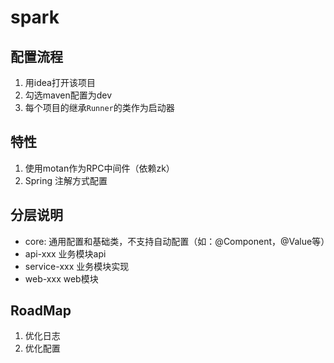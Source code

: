 ﻿# spark

## 配置流程

1. 用idea打开该项目
2. 勾选maven配置为dev
3. 每个项目的继承`Runner`的类作为启动器

## 特性

1. 使用motan作为RPC中间件（依赖zk）
2. Spring 注解方式配置

## 分层说明

* core: 通用配置和基础类，不支持自动配置（如：@Component，@Value等）
* api-xxx 业务模块api
* service-xxx 业务模块实现
* web-xxx web模块

## RoadMap

1. 优化日志
2. 优化配置
